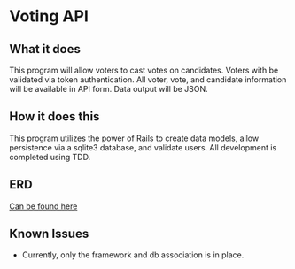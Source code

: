 # Voting API

## What it does

This program will allow voters to cast votes on candidates. Voters with be validated
via token authentication. All voter, vote, and candidate information will be
available in API form. Data output will be JSON.

## How it does this

This program utilizes the power of Rails to create data models, allow persistence
via a sqlite3 database, and validate users. All development is completed using
TDD.

## ERD
[Can be found here](https://www.lucidchart.com/documents/view/24d3f730-374c-41ba-83d0-1ff3168ee9e5)

## Known Issues
* Currently, only the framework and db association is in place.

